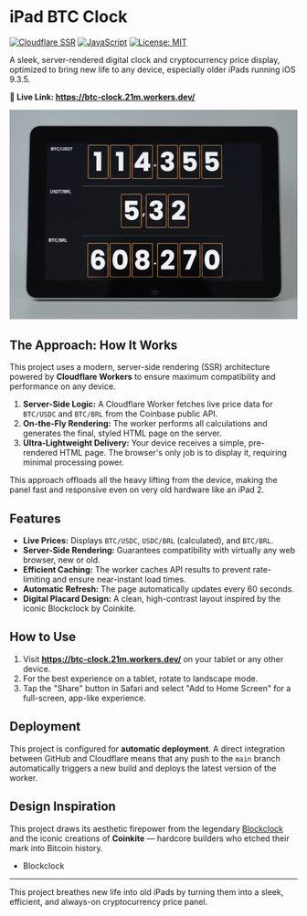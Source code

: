# iPad BTC Clock

[![Cloudflare SSR](https://img.shields.io/badge/SSR-Cloudflare%20Workers-F38020?logo=cloudflare)](https://developers.cloudflare.com/workers/)
[![JavaScript](https://img.shields.io/badge/JavaScript-ES6+-F7DF1E?logo=javascript)](https://developer.mozilla.org/en-US/docs/Web/JavaScript)
[![License: MIT](https://img.shields.io/badge/License-MIT-yellow.svg)](https://opensource.org/licenses/MIT)

A sleek, server-rendered digital clock and cryptocurrency price display, optimized to bring new life to any device, especially older iPads running iOS 9.3.5.

**🔗 Live Link: https://btc-clock.21m.workers.dev/**


![iPad BTC Clock](assets/ipad-btc-clock.jpg)

## The Approach: How It Works

This project uses a modern, server-side rendering (SSR) architecture powered by **Cloudflare Workers** to ensure maximum compatibility and performance on any device.

1.  **Server-Side Logic:** A Cloudflare Worker fetches live price data for `BTC/USDC` and `BTC/BRL` from the Coinbase public API.
2.  **On-the-Fly Rendering:** The worker performs all calculations and generates the final, styled HTML page on the server.
3.  **Ultra-Lightweight Delivery:** Your device receives a simple, pre-rendered HTML page. The browser's only job is to display it, requiring minimal processing power.

This approach offloads all the heavy lifting from the device, making the panel fast and responsive even on very old hardware like an iPad 2.

## Features

-   **Live Prices:** Displays `BTC/USDC`, `USDC/BRL` (calculated), and `BTC/BRL`.
-   **Server-Side Rendering:** Guarantees compatibility with virtually any web browser, new or old.
-   **Efficient Caching:** The worker caches API results to prevent rate-limiting and ensure near-instant load times.
-   **Automatic Refresh:** The page automatically updates every 60 seconds.
-   **Digital Placard Design:** A clean, high-contrast layout inspired by the iconic Blockclock by Coinkite.

## How to Use

1.  Visit **https://btc-clock.21m.workers.dev/** on your tablet or any other device.
2.  For the best experience on a tablet, rotate to landscape mode.
3.  Tap the "Share" button in Safari and select "Add to Home Screen" for a full-screen, app-like experience.

## Deployment

This project is configured for **automatic deployment**. A direct integration between GitHub and Cloudflare means that any push to the `main` branch automatically triggers a new build and deploys the latest version of the worker.

## Design Inspiration

This project draws its aesthetic firepower from the legendary [Blockclock](https://blockclock.com) and the iconic creations of **Coinkite** — hardcore builders who etched their mark into Bitcoin history.

-   Blockclock

---

This project breathes new life into old iPads by turning them into a sleek, efficient, and always-on cryptocurrency price panel.
